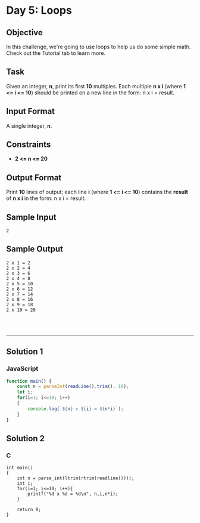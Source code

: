 # Day 5: Loops
## Objective

In this challenge, we're going to use loops to help us do some simple math. Check out the Tutorial tab to learn more.

## Task

Given an integer, **n**, print its first **10** multiples. Each multiple **n x i** (where **1 <= i <= 10**) should be printed on a new line in the form: n x i = result.


## Input Format

A single integer, **n**.

## Constraints
   
- **2 <= n <= 20**


## Output Format

Print **10** lines of output; each line **i** (where **1 <= i <= 10**) contains the **result** of **n x i** in the form: 
n x i = result.

## Sample Input

```
2
```


## Sample Output

```
2 x 1 = 2
2 x 2 = 4
2 x 3 = 6
2 x 4 = 8
2 x 5 = 10
2 x 6 = 12
2 x 7 = 14
2 x 8 = 16
2 x 9 = 18
2 x 10 = 20
```

<br/>
<br/>

---

## Solution 1
### JavaScript
```javascript
function main() {
    const n = parseInt(readLine().trim(), 10);
    let i;
    for(i=1; i<=10; i++)
    {
        console.log(`${n} x ${i} = ${n*i}`);
    }
}


```


## Solution 2
### C

```
int main()
{
    int n = parse_int(ltrim(rtrim(readline())));
    int i;
    for(i=1; i<=10; i++){
        printf("%d x %d = %d\n", n,i,n*i);
    }

    return 0;
}



```
